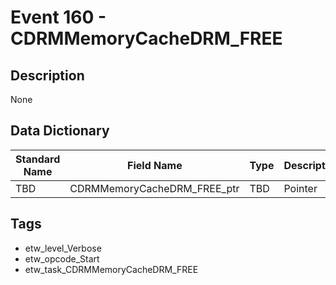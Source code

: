 # Event 160 - CDRMMemoryCacheDRM_FREE

## Description
None

## Data Dictionary
|Standard Name|Field Name|Type|Description|Sample Value|
|---|---|---|---|---|
|TBD|CDRMMemoryCacheDRM_FREE_ptr|TBD|Pointer|None|None|

## Tags
* etw_level_Verbose
* etw_opcode_Start
* etw_task_CDRMMemoryCacheDRM_FREE